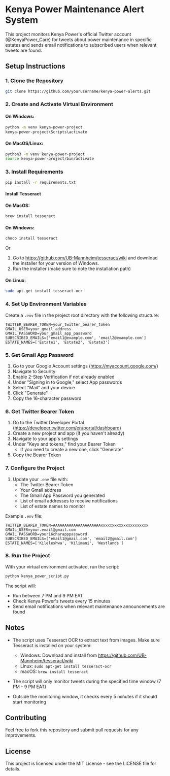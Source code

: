 # Kenya Power Maintenance Alert System

This project monitors Kenya Power's official Twitter account (@KenyaPower_Care) for tweets about power maintenance in specific estates and sends email notifications to subscribed users when relevant tweets are found.

## Setup Instructions

### 1. Clone the Repository
```bash
git clone https://github.com/yourusername/kenya-power-alerts.git
```

### 2. Create and Activate Virtual Environment

#### On Windows:
```bash
python -m venv kenya-power-project
kenya-power-project\Scripts\activate
```

#### On MacOS/Linux:
```bash
python3 -m venv kenya-power-project
source kenya-power-project/bin/activate
```

### 3. Install Requirements
```bash
pip install -r requirements.txt
```

#### Install Tesseract
#### On MacOS:
```bash
brew install tesseract
```

#### On Windows:
```bash
choco install tesseract
```
Or  
1. Go to https://github.com/UB-Mannheim/tesseract/wiki and download the installer for your version of Windows.
2. Run the installer (make sure to note the installation path)

#### On Linux:
```bash
sudo apt-get install tesseract-ocr
```

### 4. Set Up Environment Variables

Create a `.env` file in the project root directory with the following structure:
```
TWITTER_BEARER_TOKEN=your_twitter_bearer_token
GMAIL_USER=your_gmail_address
GMAIL_PASSWORD=your_gmail_app_password
SUBSCRIBED_EMAILS=['email1@example.com', 'email2@example.com']
ESTATE_NAMES=['Estate1', 'Estate2', 'Estate3']
```


### 5. Get Gmail App Password

1. Go to your Google Account settings (https://myaccount.google.com/)
2. Navigate to Security
3. Enable 2-Step Verification if not already enabled
4. Under "Signing in to Google," select App passwords
5. Select "Mail" and your device
6. Click "Generate"
7. Copy the 16-character password

### 6. Get Twitter Bearer Token

1. Go to the Twitter Developer Portal (https://developer.twitter.com/en/portal/dashboard)
2. Create a new project and app (if you haven't already)
3. Navigate to your app's settings
4. Under "Keys and tokens," find your Bearer Token
   - If you need to create a new one, click "Generate"
5. Copy the Bearer Token

### 7. Configure the Project

1. Update your `.env` file with:
   - The Twitter Bearer Token
   - Your Gmail address
   - The Gmail App Password you generated
   - List of email addresses to receive notifications
   - List of estate names to monitor

Example `.env` file:
```
TWITTER_BEARER_TOKEN=AAAAAAAAAAAAAAAAAAAAAxxxxxxxxxxxxxxxxxxxxx
GMAIL_USER=your.email@gmail.com
GMAIL_PASSWORD=your16charapppassword
SUBSCRIBED_EMAILS=['email1@gmail.com', 'email2@gmail.com']
ESTATE_NAMES=['Kileleshwa', 'Kilimani', 'Westlands']
```

### 8. Run the Project

With your virtual environment activated, run the script:
```bash
python kenya_power_script.py
```


The script will:
- Run between 7 PM and 9 PM EAT
- Check Kenya Power's tweets every 15 minutes
- Send email notifications when relevant maintenance announcements are found

## Notes

- The script uses Tesseract OCR to extract text from images. Make sure Tesseract is installed on your system:
  - Windows: Download and install from https://github.com/UB-Mannheim/tesseract/wiki
  - Linux: `sudo apt-get install tesseract-ocr`
  - macOS: `brew install tesseract`

- The script will only monitor tweets during the specified time window (7 PM - 9 PM EAT)
- Outside the monitoring window, it checks every 5 minutes if it should start monitoring

## Contributing

Feel free to fork this repository and submit pull requests for any improvements.

## License

This project is licensed under the MIT License - see the LICENSE file for details.